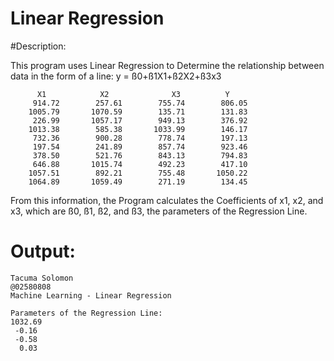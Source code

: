 Linear Regression
========================


#Description:

This program uses Linear Regression to Determine the relationship between data in the form of a line:
		y = ß0+ß1X1+ß2X2+ß3x3
		
		
		  X1			X2		        X3	   		Y
         914.72        257.61        755.74        806.05
        1005.79       1070.59        135.71        131.83
         226.99       1057.17        949.13        376.92
        1013.38        585.38       1033.99        146.17
         732.36        900.28        778.74        197.13
         197.54        241.89        857.74        923.46
         378.50        521.76        843.13        794.83
         646.88       1015.74        492.23        417.10
        1057.51        892.21        755.48       1050.22
        1064.89       1059.49        271.19        134.45

 From this information, the Program calculates the Coefficients of x1, x2, and x3, which are
 ß0, ß1, ß2, and ß3, the parameters of the Regression Line.
 
Output:
=======
	Tacuma Solomon
	@02580808
	Machine Learning - Linear Regression 

	Parameters of the Regression Line:
	1032.69
 	 -0.16
 	 -0.58
 	  0.03
